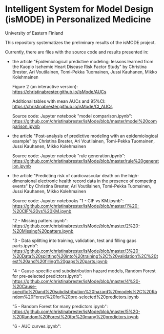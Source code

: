 # Intelligent System for Model Design (isMODE) in Personalized Medicine 
University of Eastern Finland

This repository systematizes the preliminary results of the isMODE project. 

Currently, there are files with the source code and results presented in:

- the article "Epidemiological predictive modeling: lessons learned from the Kuopio Ischemic Heart Disease Risk Factor Study" by Christina Brester, Ari Voutilainen, Tomi-Pekka Tuomainen, Jussi Kauhanen, Mikko Kolehmainen

  Figure 2 (an interactive version):
  https://christinabrester.github.io/isMode/AUCs

  Additional tables with mean AUCs and 95%CI:
  https://christinabrester.github.io/isMode/CI_AUCs
  
  Source code:
  Jupyter notebook "model comparison.ipynb": https://github.com/christinabrester/isMode/blob/master/model%20comparison.ipynb 

- the article "Post-analysis of predictive modeling with an epidemiological example" by Christina Brester, Ari Voutilainen, Tomi-Pekka Tuomainen, Jussi Kauhanen, Mikko Kolehmainen

  Source code:
  Jupyter notebook "rule generation.ipynb": https://github.com/christinabrester/isMode/blob/master/rule%20generation.ipynb
  
  
- the article "Predicting risk of cardiovascular death on the high-dimensional electronic health record data in the presence of competing events" by Christina Brester, Ari   Voutilainen, Tomi-Pekka Tuomainen, Jussi Kauhanen, Mikko Kolehmainen

  Source code:
  Jupyter notebooks 
  "1 - CIF vs KM.ipynb": https://github.com/christinabrester/isMode/blob/master/1%20-%20CIF%20vs%20KM.ipynb
  
  "2 - Missing patters.ipynb": https://github.com/christinabrester/isMode/blob/master/2%20-%20Missing%20patters.ipynb
  
  "3 - Data splitting into training, validation, test and filling gaps parts.ipynb": https://github.com/christinabrester/isMode/blob/master/3%20-%20Data%20splitting%20into%20training%2C%20validation%2C%20test%20and%20filling%20gaps%20parts.ipynb
  
  "4 - Cause-specific and subdistribution hazard models, Random Forest for pre-selected predictors.ipynb": https://github.com/christinabrester/isMode/blob/master/4%20-%20Cause-specific%20and%20subdistribution%20hazard%20models%2C%20Random%20Forest%20for%20pre-selected%20predictors.ipynb
  
  "5 - Random Forest for many predictors.ipynb": https://github.com/christinabrester/isMode/blob/master/5%20-%20Random%20Forest%20for%20many%20predictors.ipynb
  
  "6 - AUC curves.ipynb": 
  
  
  

